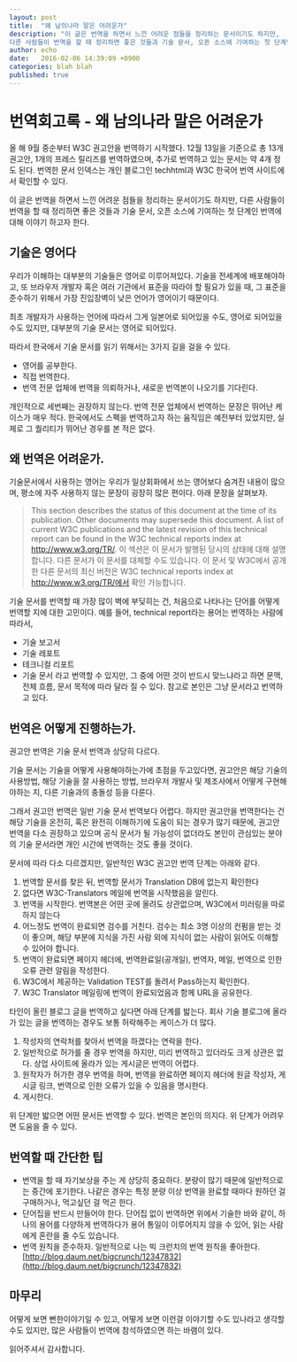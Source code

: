 ```yaml
---
layout: post
title:  "왜 남의나라 말은 어려운가"
description: "이 글은 번역을 하면서 느낀 어려운 점들을 정리하는 문서이기도 하지만,
다른 사람들이 번역을 할 때 정리하면 좋은 것들과 기술 문서, 오픈 소스에 기여하는 첫 단계인 번역에 대해 이야기 하고자 한다."
author: echo
date:   2016-02-06 14:39:09 +0900
categories: blah blah
published: true
---
```


# 번역회고록 - 왜 남의나라 말은 어려운가
올 해 9월 중순부터 W3C 권고안을 번역하기 시작했다.
12월 13일을 기준으로 총 13개 권고안, 1개의 프레스 릴리즈를 번역하였으며, 추가로 번역하고 있는 문서는 약 4개 정도 된다.
번역한 문서 인덱스는 개인 블로그인 techhtml과 W3C 한국어 번역 사이트에서 확인할 수 있다.

이 글은 번역을 하면서 느낀 어려운 점들을 정리하는 문서이기도 하지만,
다른 사람들이 번역을 할 때 정리하면 좋은 것들과 기술 문서, 오픈 소스에 기여하는 첫 단계인 번역에 대해 이야기 하고자 한다.

## 기술은 영어다
우리가 이해하는 대부분의 기술들은 영어로 이루어져있다.
기술을 전세계에 배포해야하고, 또 브라우저 개발자 혹은 여러 기관에서 표준을 따라야 할 필요가 있을 때,
그 표준을 준수하기 위해서 가장 진입장벽이 낮은 언어가 영어이기 때문이다.

최초 개발자가 사용하는 언어에 따라서 그게 일본어로 되어있을 수도, 영어로 되어있을 수도 있지만,
대부분의 기술 문서는 영어로 되어있다.

따라서 한국에서 기술 문서를 읽기 위해서는 3가지 길을 걸을 수 있다.
- 영어를 공부한다.
- 직접 번역한다.
- 번역 전문 업체에 번역을 의뢰하거나, 새로운 번역본이 나오기를 기다린다.

개인적으로 세번째는 권장하지 않는다.
번역 전문 업체에서 번역하는 문장은 뛰어난 케이스가 매우 적다.
한국에서도 스펙을 번역하고자 하는 움직임은 예전부터 있었지만, 실제로 그 퀄리티가 뛰어난 경우를 본 적은 없다.</p>

## 왜 번역은 어려운가.
기술문서에서 사용하는 영어는 우리가 일상회화에서 쓰는 영어보다 숨겨진 내용이 많으며,
평소에 자주 사용하지 않는 문장이 굉장히 많은 편이다. 아래 문장을 살펴보자.

> This section describes the status of this document at the time of its publication. Other documents may supersede this document.
A list of current W3C publications and the latest revision of this technical report can be found in the W3C technical reports index at http://www.w3.org/TR/.
> 이 섹션은 이 문서가 발행된 당시의 상태에 대해 설명합니다. 다른 문서가 이 문서를 대체할 수도 있습니다.
이 문서 및 W3C에서 공개한 다른 문서의 최신 버전은 W3C technical reports index at http://www.w3.org/TR/에서 확인 가능합니다.

기술 문서를 번역할 때 가장 많이 벽에 부딪히는 건, 처음으로 나타나는 단어를 어떻게 번역할 지에 대한 고민이다.
예를 들어, technical report라는 용어는 번역하는 사람에 따라서,
- 기술 보고서
- 기술 레포트
- 테크니컬 리포트
- 기술 문서
라고 번역할 수 있지만, 그 중에 어떤 것이 반드시 맞느냐라고 하면 문맥, 전체 흐름, 문서 목적에 따라 달라 질 수 있다.
참고로 본인은 그냥 문서라고 번역하고 있다.

## 번역은 어떻게 진행하는가.
권고안 번역은 기술 문서 번역과 상당히 다르다.

기술 문서는 기술을 어떻게 사용해야하는가에 초점을 두고있다면,
권고안은 해당 기술의 사용방법, 해당 기술을 잘 사용하는 방법, 브라우저 개발사 및 제조사에서 어떻게 구현해야하는 지, 다른 기술과의 충돌성 등을 다룬다.

그래서 권고안 번역은 일반 기술 문서 번역보다 어렵다.
하지만 권고안을 번역한다는 건 해당 기술을 온전히, 혹은 완전히 이해하기에 도움이 되는 경우가 많기 때문에,
권고안 번역을 다소 권장하고 있으며 공식 문서가 될 가능성이 없더라도 본인이 관심있는 분야의 기술 문서라면 개인 시간에 번역하는 것도 좋을 것이다.

문서에 따라 다소 다르겠지만,
일반적인 W3C 권고안 번역 단계는 아래와 같다.
1. 번역할 문서를 찾은 뒤, 번역할 문서가 Translation DB에 없는지 확인한다
2. 없다면 W3C-Translators 메일에 번역을 시작했음을 알린다.
3. 번역을 시작한다. 번역본은 어떤 곳에 올려도 상관없으며, W3C에서 미러링을 따로 하지 않는다
4. 어느정도 번역이 완료되면 검수를 거친다.
  검수는 최소 3명 이상의 컨펌을 받는 것이 좋으며,
  해당 부분에 지식을 가진 사람 외에 지식이 없는 사람이 읽어도 이해할 수 있어야 합니다.
5. 번역이 완료되면 페이지 헤더에, 번역완료일(공개일), 번역자, 메일, 번역으로 인한 오류 관련 알림을 작성한다.
6. W3C에서 제공하는 Validation TEST를 돌려서 Pass하는지 확인한다.
7. W3C Translator 메일링에 번역이 완료되었음과 함께 URL을 공유한다.

타인이 올린 블로그 글을 번역하고 싶다면 아래 단계를 밟는다.
회사 기술 블로그에 올라가 있는 글을 번역하는 경우도 보통 허락해주는 케이스가 더 많다.

1. 작성자의 연락처를 찾아서 번역을 하겠다는 연락을 한다.
2. 일반적으로 허가를 줄 경우 번역을 하지만, 미리 번역하고 있더라도 크게 상관은 없다.
상업 사이트에 올라가 있는 게시글은 번역이 어렵다.
3. 원작자가 허가한 경우 번역을 하며,
번역을 완료하면 페이지 헤더에 원글 작성자, 게시글 링크, 번역으로 인한 오류가 있을 수 있음을 명시한다.
4. 게시한다.

위 단계만 밟으면 어떤 문서든 번역할 수 있다.
번역은 본인의 의지다. 위 단계가 어려우면 도움을 줄 수 있다.

## 번역할 때 간단한 팁
- 번역을 할 때 자기보상을 주는 게 상당히 중요하다.
    분량이 많기 때문에 일반적으로는 중간에 포기한다.
    나같은 경우는 특정 분량 이상 번역을 완료할 때마다 원하던 걸 구매하거나, 먹고싶던 걸 먹곤 한다.
- 단어집을 반드시 만들어야 한다.
    단어집 없이 번역하면 위에서 기술한 바와 같이, 하나의 용어를 다양하게 번역하다가 용어 통일이 이루어지지 않을 수 있어,
    읽는 사람에게 혼란을 줄 수도 있습니다.
- 번역 원칙을 준수하자.
    일반적으로 나는 빅 크런치의 번역 원칙을 좋아한다.
    [http://blog.daum.net/bigcrunch/12347832](http://blog.daum.net/bigcrunch/12347832)
## 마무리
어떻게 보면 뻔한이야기일 수 있고,
어떻게 보면 이런걸 이야기할 수도 있나라고 생각할 수도 있지만,
많은 사람들이 번역에 참석하였으면 하는 바램이 있다.

읽어주셔서 감사합니다.
